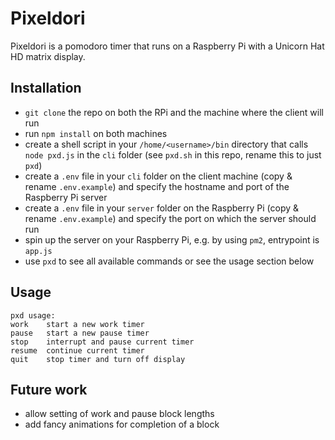 # Pixeldori

Pixeldori is a pomodoro timer that runs on a Raspberry Pi with a Unicorn Hat HD matrix display. 

## Installation

- `git clone` the repo on both the RPi and the machine where the client will run
- run `npm install` on both machines
- create a shell script in your `/home/<username>/bin` directory that calls
  `node pxd.js` in the `cli` folder (see `pxd.sh` in this repo, rename this to just `pxd`)
- create a `.env` file in your `cli` folder on the client machine (copy & rename `.env.example`) and specify the
  hostname and port of the Raspberry Pi server 
- create a `.env` file in your `server` folder on the Raspberry Pi (copy & rename `.env.example`) and
  specify the port on which the server should run
- spin up the server on your Raspberry Pi, e.g. by using `pm2`, entrypoint is `app.js`
- use `pxd` to see all available commands or see the usage section below

## Usage

```
pxd usage:
work    start a new work timer
pause   start a new pause timer
stop    interrupt and pause current timer
resume  continue current timer
quit    stop timer and turn off display
```

## Future work

- allow setting of work and pause block lengths
- add fancy animations for completion of a block